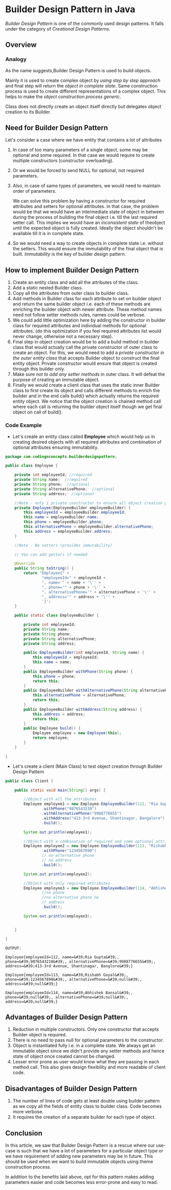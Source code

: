 # Builder Design Pattern in Java

_Builder Design Pattern_ is one of the commonly used design patterns. It falls under the category of _Creational Design Patterns_.

## Overview

### Analogy

As the name suggests,Builder Design Pattern is used to build objects.

Mainly it is used to create complex object by _using step by step approach_ and final step will return the _object in complete state_. Same construction process is used to create different representations of a complex object. This helps to make the _object construction process generic_.

Class does not directly create an object itself directly but delegates object creation to its Builder.

## **Need**  **for Builder Design Pattern**

Let&#39;s consider a case where we have entity that contains a lot of attributes

1. In case of too many parameters of a single object, some may be optional and some required. In that case we would require to create multiple constructors (constructor overloading).
2. Or we would be forced to send NULL for optional, not required parameters.
3. Also, in case of same types of parameters, we would need to maintain order of parameters.

    We can solve this problem by having a constructor for required attributes and setters for optional attributes. In that case, the problem would be that we would have an intermediate state of object in between during the process of building the final object i.e. till the last required setter call. This implies we would have an _inconsistent_ _state_ of theobject until the expected object is fully created. Ideally the object shouldn&#39;t be available till it is in complete state.

1. So we would need a way to create objects in complete state i.e. without the setters. This would ensure the immutability of the final object that is built. _Immutability_ is the key of builder design pattern.

## How to implement Builder Design Pattern

1. Create an entity class and add all the attributes of the class.
2. Add a static nested Builder class.
3. Copy all the attributes from outer class to builder class.
4. Add methods in Builder class for each attribute to set on builder object and return the same builder object i.e. each of these methods are enriching the builder object with newer attribute. These method names need not follow setter methods rules, names could be verbose.
5. We could add little optimization here by adding the constructor in builder class for required attributes and individual methods for optional attributes. (do this optimization if you feel required attributes list would never change, otherwise not a necessary step).
6. Final step in object creation would be to add a build method in builder class that would actually call the private constructor of outer class to create an object. For this, we would need to add a _private constructor in the outer entity class_ that accepts Builder object to construct the final entity object. Private constructor would ensure that object is created through this builder only.
7. Make sure _not to add any setter methods_ in outer class. It will defeat the purpose of creating an immutable object.
8. Finally we would create a client class that uses the static inner Builder class to first create its object and calls different methods to enrich the builder and in the end calls build() which actually returns the required entity object. We notice that the object creation is chained method call where each call is returning the builder object itself though we get final object on call of build().

### Code Example

- Let&#39;s create an entity class called **Employee** which would help us in creating desired objects with all required attributes and combination of optional attributes ensuring immutability.
```java
package com.codingnconcepts.builderdesignpattern;

public class Employee {

    private int employeeId; //required
    private String name;  //required
    private String phone;  //optional
    private String alternativePhone;  //optional
    private String address;  //optional

    //Note - only 1 private constructor to ensure all object creation goes through this
    private Employee(EmployeeBuilder employeeBuilder) {
        this.employeeId = employeeBuilder.employeeId;
        this.name = employeeBuilder.name;
        this.phone = employeeBuilder.phone;
        this.alternativePhone = employeeBuilder.alternativePhone;
        this.address = employeeBuilder.address;
    }

    //Note - No setters (provides immutability)

    // You can add getters if needed

    @Override
    public String toString() {
        return "Employee{" +
                "employeeId=" + employeeId +
                ", name='" + name + '\'' +
                ", phone='" + phone + '\'' +
                ", alternativePhone='" + alternativePhone + '\'' +
                ", address='" + address + '\'' +
                '}';
    }

    public static class EmployeeBuilder {

        private int employeeId;
        private String name;
        private String phone;
        private String alternativePhone;
        private String address;

        public EmployeeBuilder(int employeeId, String name) {
            this.employeeId = employeeId;
            this.name = name;
        }
        public EmployeeBuilder withPhone(String phone) {
            this.phone = phone;
            return this;
        }
        public EmployeeBuilder withAlternativePhone(String alternativePhone) {
            this.alternativePhone = alternativePhone;
            return this;
        }
        public EmployeeBuilder withAddress(String address) {
            this.address = address;
            return this;
        }
        public Employee build() {
            Employee employee = new Employee(this);
            return employee;
        }
    }

}
```

- Let&#39;s create a client (Main Class) to test object creation through Builder Design Pattern
```java
public class Client {

    public static void main(String[] args) {

        //Object with all the attributes
        Employee employee1 = new Employee.EmployeeBuilder(112, "Ria Gupta")
                .withPhone("9876543210")
                .withAlternativePhone("9988776655")
                .withAddress("413-3rd Avenue, Shantinagar, Bangalore")
                .build();

        System.out.println(employee1);

        //Object with a combination of required and some optional attributes
        Employee employee2 = new Employee.EmployeeBuilder(113, "Rishabh Goyal")
                .withPhone("1234567890")
                // no alternative phone
                // no address
                .build();

        System.out.println(employee2);

        //Object with only required attributes
        Employee employee3 = new Employee.EmployeeBuilder(114, "Abhishek Bansal")
                //no phone
                //no alternative phone no
                // address
                .build();

        System.out.println(employee3);


    }

}
```
```
OUTPUT:

Employee{employeeId=112, name=&#39;Ria Gupta&#39;, phone=&#39;9876543210&#39;, alternativePhone=&#39;9988776655&#39;, address=&#39;413-3rd Avenue, Shantinagar, Banglore&#39;}

Employee{employeeId=113, name=&#39;Rishabh Goyal&#39;, phone=&#39;1234567890&#39;, alternativePhone=&#39;null&#39;, address=&#39;null&#39;}

Employee{employeeId=114, name=&#39;Abhishek Bansal&#39;, phone=&#39;null&#39;, alternativePhone=&#39;null&#39;, address=&#39;null&#39;}

```

## **Advantages**  **of Builder Design Pattern**

1. Reduction in multiple constructors. Only one constructor that accepts Builder object is required.
2. There is no need to pass null for optional parameters to the constructor.
3. Object is instantiated fully i.e. in a complete state. We always get an immutable object since we didn&#39;t provide any setter methods and hence state of object once created cannot be changed.
4. Lesser error prone as user would know what they are passing in each method call. This also gives design flexibility and more readable of client code.

## **Disadvantages**  **of Builder Design Pattern**

1. The number of lines of code gets at least double using builder pattern as we copy all the fields of entity class to builder class. Code becomes more verbose.
2. It requires the creation of a separate builder for each type of object.

## Conclusion

In this article, we saw that Builder Design Pattern is a rescue where our use-case is such that we have a lot of parameters for a particular object type or we have requirement of adding new parameters may be in future. This should be used when we want to build immutable objects using theme construction process.

In addition to the benefits laid above, opt for this pattern makes adding parameters easier and code becomes less error-prone and easy to read.